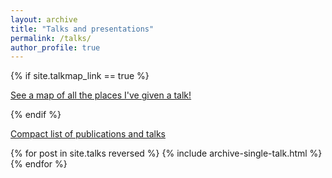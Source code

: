 ```yaml
---
layout: archive
title: "Talks and presentations"
permalink: /talks/
author_profile: true
---
```


{% if site.talkmap_link == true %}

<p style="text-decoration:underline;"><a href="/talkmap.html">See a map of all the places I've given a talk!</a></p>

{% endif %}


[Compact list of publications and talks](/publicationList)

{% for post in site.talks reversed %}
  {% include archive-single-talk.html %}
{% endfor %}
